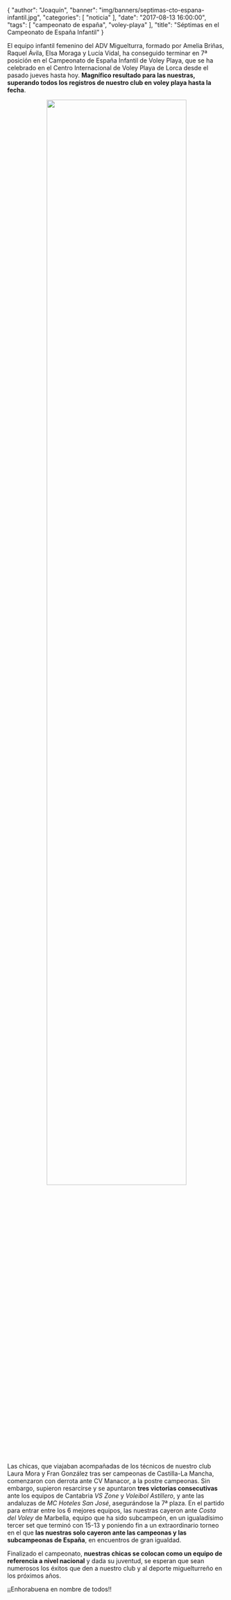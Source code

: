{
  "author": "Joaquín",
  "banner": "img/banners/septimas-cto-espana-infantil.jpg",
  "categories": [
    "noticia"
  ],
  "date": "2017-08-13 16:00:00",
  "tags": [
    "campeonato de españa",
	"voley-playa"
  ],
  "title": "Séptimas en el Campeonato de España Infantil"
}


El equipo infantil femenino del ADV Miguelturra, formado por Amelia
Briñas, Raquel Ávila, Elsa Moraga y Lucía Vidal, ha conseguido
terminar en 7ª posición en el Campeonato de España Infantil de Voley
Playa, que se ha celebrado en el Centro Internacional de Voley Playa
de Lorca desde el pasado jueves hasta hoy. **Magnífico resultado para
las nuestras, superando todos los registros de nuestro club en voley
playa hasta la fecha**.

<center>
  <a target="photo" href="http://www.advmiguelturra.org/img/banners/septimas-cto-espana-infantil.jpg">
  <img width="80%" align="center" src="http://www.advmiguelturra.org/img/banners/septimas-cto-espana-infantil.jpg"/>
  </a>
</center>

Las chicas, que viajaban acompañadas de los técnicos de nuestro club
Laura Mora y Fran González tras ser campeonas de Castilla-La Mancha,
comenzaron con derrota ante CV Manacor, a la postre campeonas. Sin
embargo, supieron resarcirse y se apuntaron **tres victorias
consecutivas** ante los equipos de Cantabria _VS Zone_ y _Voleibol
Astillero_, y ante las andaluzas de _MC Hoteles San José_,
asegurándose la 7ª plaza. En el partido para entrar entre los 6
mejores equipos, las nuestras cayeron ante _Costa del Voley_ de
Marbella, equipo que ha sido subcampeón, en un igualadísimo tercer set
que terminó con 15-13 y poniendo fin a un extraordinario torneo en el
que **las nuestras solo cayeron ante las campeonas y las subcampeonas de
España**, en encuentros de gran igualdad.

Finalizado el campeonato, **nuestras chicas se colocan como un equipo de
referencia a nivel nacional** y dada su juventud, se esperan que sean
numerosos los éxitos que den a nuestro club y al deporte miguelturreño
en los próximos años.

¡¡Enhorabuena en nombre de todos!!
